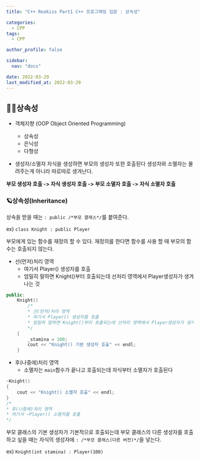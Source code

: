 ```yaml
---
title: "C++ Rookiss Part1 C++ 프로그래밍 입문 : 상속성"

categories:
  - CPP
tags:
  - CPP

author_profile: false

sidebar:
  nav: "docs"

date: 2022-03-29
last_modified_at: 2022-03-29
---
```



## 🙇‍♀️상속성


* 객체지향 (OOP Object Oriented Programming)
  - 상속성
  - 은닉성
  - 다형성

* 생성자/소멸자
자식을 생성하면 부모의 생성자 또한 호출된다
생성자와 소멸자는 물려주는게 아니라 따로따로 생겨난다.

**부모 생성자 호출 -> 자식 생성자 호출 -> 부모 소멸자 호출 -> 자식 소멸자 호출**



### 🪐상속성(Inheritance)


상속을 받을 때는 `: public /*부모 클래스*/`를 붙여준다.

ex) `class Knight : public Player`


부모에게 있는 함수를 재정의 할 수 있다. 재정의를 한다면 함수를 사용 할 때 부모의 함수는 호출되지 않는다.

* 선(먼저)처리 영역
  - 여기서 Player() 생성자를 호출
  - 엄밀히 말하면 Knight()부터 호출되는데 선처리 영역에서 Player생성자가 생겨나는 것

```cpp
public:
	Knight()
		/*
		* 선(먼저)처리 영역
		* 여기서 Player() 생성자를 호출
		* 엄밀히 말하면 Knight()부터 호출되는데 선처리 영역에서 Player생성자가 생겨나는 것
		*/
	{
		_stamina = 100;
		cout << "Knight() 기본 생성자 호출" << endl;
	}
```

* 후(나중에)처리 영역
  - 소멸자는 `main`함수가 끝나고 호출되는데 자식부터 소멸자가 호출된다
```cpp
~Knight()
{
	cout << "Knight() 소멸자 호출" << endl;
}
/*
* 후(나중에)처리 영역
* 여기서 ~Player() 소멸자를 호출
*/
```

부모 클래스의 기본 생성자가 기본적으로 호출되는데 부모 클래스의 다른 생성자를 호출하고 싶을 때는 자식의 생성자에 ` : /*부모 클래스(다른 버전)*/ `을 넣는다.

ex) `Knight(int stamina) : Player(100)`